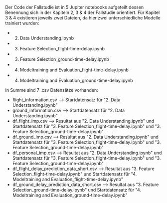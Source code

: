 Der Code der Fallstudie ist in 5 Jupiter notebooks aufgeteilt dessen Benennung sich in der Kapiteln 2, 3 & 4 der Fallstudie orientiert.
Für Kapitel 3 & 4 existieren jeweils zwei Dateien, da hier zwei unterschiedliche Modelle trainiert wurden:
- 2. Data Understanding.ipynb
- 3. Feature Selection_flight-time-delay.ipynb
- 3. Feature Selection_ground-time-delay.ipynb
- 4. Modeltraining and Evaluation_flight-time-delay.ipynb
- 4. Modeltraining and Evaluation_ground-time-delay.ipynb
 
In Summe sind 7 .csv Datensätze vorhanden:
- flight_information.csv                      --> Startdatensatz für "2. Data Understanding.ipynb"
- ground_information.csv                      --> Startdatensatz für "2. Data Understanding.ipynb"
- df_flight_imp.csv                           --> Resultat aus "2. Data Understanding.ipynb" und Startdatensatz für "3. Feature Selection_flight-time-delay.ipynb" und "3. Feature Selection_ground-time-delay.ipynb"
- df_ground_imp.csv                           --> Resultat aus "2. Data Understanding.ipynb" und Startdatensatz für "3. Feature Selection_flight-time-delay.ipynb" und "3. Feature Selection_ground-time-delay.ipynb"
- df_personal_imp.csv                         --> Resultat aus "2. Data Understanding.ipynb" und Startdatensatz für "3. Feature Selection_flight-time-delay.ipynb" und "3. Feature Selection_ground-time-delay.ipynb"
- df_flight_delay_prediction_data_short.csv   --> Resultat aus "3. Feature Selection_flight-time-delay.ipynb" und Startdatensatz für "4. Modeltraining and Evaluation_flight-time-delay.ipynb"
- df_ground_delay_prediction_data_short.csv   --> Resultat aus "3. Feature Selection_ground-time-delay.ipynb" und Startdatensatz für "4. Modeltraining and Evaluation_ground-time-delay.ipynb"
